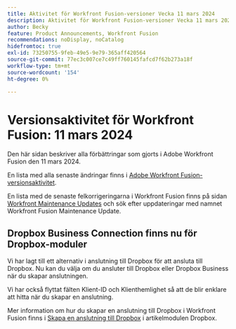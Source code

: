 ```yaml
---
title: Aktivitet för Workfront Fusion-versioner Vecka 11 mars 2024
description: Aktivitet för Workfront Fusion-versioner Vecka 11 mars 2024
author: Becky
feature: Product Announcements, Workfront Fusion
recommendations: noDisplay, noCatalog
hidefromtoc: true
exl-id: 73250755-9feb-49e5-9e79-365aff420564
source-git-commit: 77ec3c007ce7c49ff760145fafcd7f62b273a18f
workflow-type: tm+mt
source-wordcount: '154'
ht-degree: 0%

---
```


# Versionsaktivitet för Workfront Fusion: 11 mars 2024

Den här sidan beskriver alla förbättringar som gjorts i Adobe Workfront Fusion den 11 mars 2024.

En lista med alla senaste ändringar finns i [Adobe Workfront Fusion-versionsaktivitet](/help/workfront-fusion/fusion-product-releases/fusion-release-activity.md).

En lista med de senaste felkorrigeringarna i Workfront Fusion finns på sidan [Workfront Maintenance Updates](https://experienceleague.adobe.com/docs/workfront-known-issues/releases/current-updates.html?lang=sv-SE) och sök efter uppdateringar med namnet Workfront Fusion Maintenance Update.

## Dropbox Business Connection finns nu för Dropbox-moduler

Vi har lagt till ett alternativ i anslutning till Dropbox för att ansluta till Dropbox. Nu kan du välja om du ansluter till Dropbox eller Dropbox Business när du skapar anslutningen.

Vi har också flyttat fälten Klient-ID och Klienthemlighet så att de blir enklare att hitta när du skapar en anslutning.

Mer information om hur du skapar en anslutning till Dropbox i Workfront Fusion finns i [Skapa en anslutning till Dropbox](/help/workfront-fusion/references/apps-and-modules/third-party-connectors/dropbox-modules.md#create-a-connection-to-dropbox) i artikelmodulen Dropbox.
